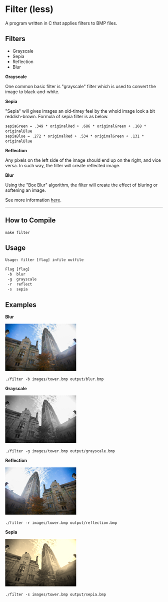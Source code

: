 # Filter (less)
A program written in C that applies filters to BMP files.

## Filters
* Grayscale
* Sepia
* Reflection
* Blur

**Grayscale**

One common basic filter is "grayscale" filter which is used to convert the image to black-and-white. 

**Sepia**

"Sepia" will gives images an old-timey feel by the whold image look a bit reddish-brown. Formula of sepia filter is as below.
    
    sepiaGreen = .349 * originalRed + .686 * originalGreen + .168 * originalBlue
    sepiaBlue = .272 * originalRed + .534 * originalGreen + .131 * originalBlue

**Reflection**

Any pixels on the left side of the image should end up on the right, and vice versa. In such way, the filter will create reflected image.

**Blur**

Using the "Box Blur" algorithm, the filter will create the effect of bluring or softening an image.

See more information [here](https://cs50.harvard.edu/x/2020/psets/4/filter/less).

---

## How to Compile
    make filter

## Usage
    Usage: filter [flag] infile outfile
>
    Flag [flag]
     -b  blur
     -g  grayscale
     -r  reflect
     -s  sepia

## Examples

**Blur**

<img src="./output/blur.bmp" width="45%">

    ./filter -b images/tower.bmp output/blur.bmp

**Grayscale**

<img src="./output/grayscale.bmp" width="45%">

    ./filter -g images/tower.bmp output/grayscale.bmp

**Reflection**

<img src="./output/reflection.bmp" width="45%">

    ./filter -r images/tower.bmp output/reflection.bmp

**Sepia**

<img src="./output/sepia.bmp" width="45%">

    ./filter -s images/tower.bmp output/sepia.bmp